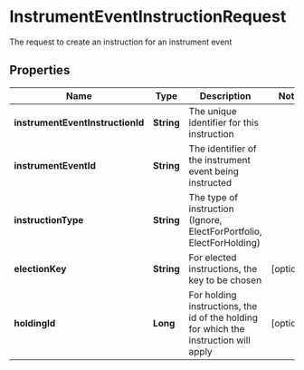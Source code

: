 

# InstrumentEventInstructionRequest

The request to create an instruction for an instrument event

## Properties

| Name | Type | Description | Notes |
|------------ | ------------- | ------------- | -------------|
|**instrumentEventInstructionId** | **String** | The unique identifier for this instruction |  |
|**instrumentEventId** | **String** | The identifier of the instrument event being instructed |  |
|**instructionType** | **String** | The type of instruction (Ignore, ElectForPortfolio, ElectForHolding) |  |
|**electionKey** | **String** | For elected instructions, the key to be chosen |  [optional] |
|**holdingId** | **Long** | For holding instructions, the id of the holding for which the instruction will apply |  [optional] |



